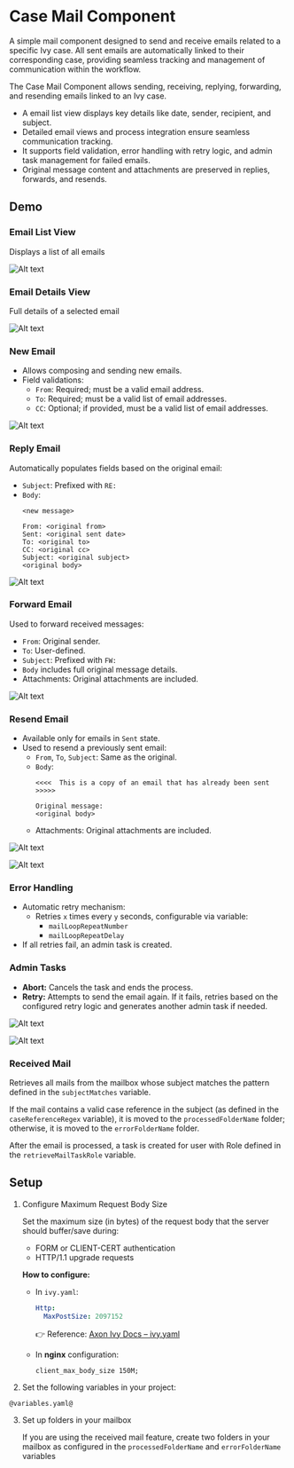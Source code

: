 # Case Mail Component

A simple mail component designed to send and receive emails related to a specific Ivy case. All sent emails are automatically linked to their corresponding case, providing seamless tracking and management of communication within the workflow.

The Case Mail Component allows sending, receiving, replying, forwarding, and resending emails linked to an Ivy case.
- A email list view displays key details like date, sender, recipient, and subject.
- Detailed email views and process integration ensure seamless communication tracking.
- It supports field validation, error handling with retry logic, and admin task management for failed emails.
- Original message content and attachments are preserved in replies, forwards, and resends.

## Demo
### Email List View
Displays a list of all emails

![Alt text](images/email-list.png)


### Email Details View
Full details of a selected email

![Alt text](images/email-details.png)


### New Email
- Allows composing and sending new emails.
- Field validations:
  - `From`: Required; must be a valid email address.
  - `To`: Required; must be a valid list of email addresses.
  - `CC`: Optional; if provided, must be a valid list of email addresses.
  
 ![Alt text](images/new-email.png)


### Reply Email
Automatically populates fields based on the original email:
  - `Subject`: Prefixed with `RE:`
  - `Body`:
    ```
    <new message>

    From: <original from>
    Sent: <original sent date>
    To: <original to>
    CC: <original cc>
    Subject: <original subject>
    <original body>
    ```
    
![Alt text](images/reply-email.png)


### Forward Email
Used to forward received messages:
  - `From`: Original sender.
  - `To`: User-defined.
  - `Subject`: Prefixed with `FW:`
  - `Body` includes full original message details.
  - Attachments: Original attachments are included.
  
![Alt text](images/forward.png)

### Resend Email
- Available only for emails in `Sent` state.
- Used to resend a previously sent email:
  - `From`, `To`, `Subject`: Same as the original.
  - `Body`:
    ```
    <<<<  This is a copy of an email that has already been sent  >>>>>

    Original message:
    <original body>
    ```
  - Attachments: Original attachments are included.
  
![Alt text](images/resend-confirmation.png)

![Alt text](images/resend-email.png)


### Error Handling
- Automatic retry mechanism:
  - Retries `x` times every `y` seconds, configurable via variable:
    - `mailLoopRepeatNumber`
    - `mailLoopRepeatDelay`
- If all retries fail, an admin task is created.

### Admin Tasks
- **Abort:** Cancels the task and ends the process.
- **Retry:** Attempts to send the email again.
If it fails, retries based on the configured retry logic and generates another admin task if needed.

![Alt text](images/admin-task.png)

![Alt text](images/admin-task-detail.png)

### Received Mail
Retrieves all mails from the mailbox whose subject matches the pattern defined in the `subjectMatches` variable.

If the mail contains a valid case reference in the subject (as defined in the `caseReferenceRegex` variable), it is moved to the `processedFolderName` folder; otherwise, it is moved to the `errorFolderName` folder.

After the email is processed, a task is created for user with Role defined in the `retrieveMailTaskRole` variable.

## Setup
1. Configure Maximum Request Body Size

   Set the maximum size (in bytes) of the request body that the server should buffer/save during:
   - FORM or CLIENT-CERT authentication
   - HTTP/1.1 upgrade requests

   **How to configure:**
   - In `ivy.yaml`:  
     ```yaml
     Http:
       MaxPostSize: 2097152
     ```  
     👉 Reference: [Axon Ivy Docs – ivy.yaml](https://developer.axonivy.com/doc/12.0/engine-guide/configuration/files/ivy-yaml.html)

   - In **nginx** configuration:  
     ```nginx
     client_max_body_size 150M;
     ```

2. Set the following variables in your project:
```
@variables.yaml@
```

3. Set up folders in your mailbox

	If you are using the received mail feature, create two folders in your mailbox as configured in the `processedFolderName` and `errorFolderName` variables
